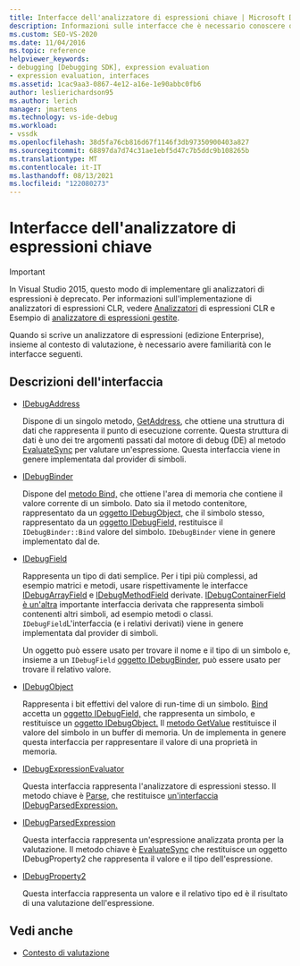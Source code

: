 ```yaml
---
title: Interfacce dell'analizzatore di espressioni chiave | Microsoft Docs
description: Informazioni sulle interfacce che è necessario conoscere quando si scrive un analizzatore di espressioni, insieme al contesto di valutazione.
ms.custom: SEO-VS-2020
ms.date: 11/04/2016
ms.topic: reference
helpviewer_keywords:
- debugging [Debugging SDK], expression evaluation
- expression evaluation, interfaces
ms.assetid: 1cac9aa3-0867-4e12-a16e-1e90abbc0fb6
author: leslierichardson95
ms.author: lerich
manager: jmartens
ms.technology: vs-ide-debug
ms.workload:
- vssdk
ms.openlocfilehash: 38d5fa76cb816d67f1146f3db97350900403a827
ms.sourcegitcommit: 68897da7d74c31ae1ebf5d47c7b5ddc9b108265b
ms.translationtype: MT
ms.contentlocale: it-IT
ms.lasthandoff: 08/13/2021
ms.locfileid: "122080273"
---
```

# <a name="key-expression-evaluator-interfaces"></a>Interfacce dell'analizzatore di espressioni chiave
> [!IMPORTANT]
> In Visual Studio 2015, questo modo di implementare gli analizzatori di espressioni è deprecato. Per informazioni sull'implementazione di analizzatori di espressioni CLR, vedere [Analizzatori](https://github.com/Microsoft/ConcordExtensibilitySamples/wiki/CLR-Expression-Evaluators) di espressioni CLR e Esempio di [analizzatore di espressioni gestite](https://github.com/Microsoft/ConcordExtensibilitySamples/wiki/Managed-Expression-Evaluator-Sample).

 Quando si scrive un analizzatore di espressioni (edizione Enterprise), insieme al contesto di valutazione, è necessario avere familiarità con le interfacce seguenti.

## <a name="interface-descriptions"></a>Descrizioni dell'interfaccia

- [IDebugAddress](../../extensibility/debugger/reference/idebugaddress.md)

     Dispone di un singolo metodo, [GetAddress](../../extensibility/debugger/reference/idebugaddress-getaddress.md), che ottiene una struttura di dati che rappresenta il punto di esecuzione corrente. Questa struttura di dati è uno dei tre argomenti passati dal motore di debug (DE) al metodo [EvaluateSync](../../extensibility/debugger/reference/idebugparsedexpression-evaluatesync.md) per valutare un'espressione. Questa interfaccia viene in genere implementata dal provider di simboli.

- [IDebugBinder](../../extensibility/debugger/reference/idebugbinder.md)

     Dispone del [metodo Bind,](../../extensibility/debugger/reference/idebugbinder-bind.md) che ottiene l'area di memoria che contiene il valore corrente di un simbolo. Dato sia il metodo contenitore, rappresentato da un [oggetto IDebugObject,](../../extensibility/debugger/reference/idebugobject.md) che il simbolo stesso, rappresentato da un [oggetto IDebugField,](../../extensibility/debugger/reference/idebugfield.md) restituisce il `IDebugBinder::Bind` valore del simbolo. `IDebugBinder` viene in genere implementato dal de.

- [IDebugField](../../extensibility/debugger/reference/idebugfield.md)

     Rappresenta un tipo di dati semplice. Per i tipi più complessi, ad esempio matrici e metodi, usare rispettivamente le interfacce [IDebugArrayField](../../extensibility/debugger/reference/idebugarrayfield.md) e [IDebugMethodField](../../extensibility/debugger/reference/idebugmethodfield.md) derivate. [IDebugContainerField è un'altra](../../extensibility/debugger/reference/idebugcontainerfield.md) importante interfaccia derivata che rappresenta simboli contenenti altri simboli, ad esempio metodi o classi. `IDebugField`L'interfaccia (e i relativi derivati) viene in genere implementata dal provider di simboli.

     Un oggetto può essere usato per trovare il nome e il tipo di un simbolo e, insieme a un `IDebugField` [oggetto IDebugBinder,](../../extensibility/debugger/reference/idebugbinder.md) può essere usato per trovare il relativo valore.

- [IDebugObject](../../extensibility/debugger/reference/idebugobject.md)

     Rappresenta i bit effettivi del valore di run-time di un simbolo. [Bind](../../extensibility/debugger/reference/idebugbinder-bind.md) accetta un [oggetto IDebugField,](../../extensibility/debugger/reference/idebugfield.md) che rappresenta un simbolo, e restituisce un [oggetto IDebugObject.](../../extensibility/debugger/reference/idebugobject.md) Il [metodo GetValue](../../extensibility/debugger/reference/idebugobject-getvalue.md) restituisce il valore del simbolo in un buffer di memoria. Un de implementa in genere questa interfaccia per rappresentare il valore di una proprietà in memoria.

- [IDebugExpressionEvaluator](../../extensibility/debugger/reference/idebugexpressionevaluator.md)

     Questa interfaccia rappresenta l'analizzatore di espressioni stesso. Il metodo chiave è [Parse](../../extensibility/debugger/reference/idebugexpressionevaluator-parse.md), che restituisce [un'interfaccia IDebugParsedExpression.](../../extensibility/debugger/reference/idebugparsedexpression.md)

- [IDebugParsedExpression](../../extensibility/debugger/reference/idebugparsedexpression.md)

     Questa interfaccia rappresenta un'espressione analizzata pronta per la valutazione. Il metodo chiave è [EvaluateSync](../../extensibility/debugger/reference/idebugparsedexpression-evaluatesync.md) che restituisce un oggetto IDebugProperty2 che rappresenta il valore e il tipo dell'espressione.

- [IDebugProperty2](../../extensibility/debugger/reference/idebugproperty2.md)

     Questa interfaccia rappresenta un valore e il relativo tipo ed è il risultato di una valutazione dell'espressione.

## <a name="see-also"></a>Vedi anche
- [Contesto di valutazione](../../extensibility/debugger/evaluation-context.md)
